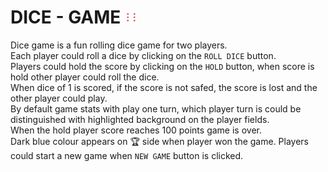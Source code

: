 # DICE - GAME <img align="leftt" src="images/dice-6.png" width="20px" hight="20px" /> 

Dice game is a fun rolling dice game for two players.\
Each player could roll a dice by clicking on the `ROLL DICE` button.\
Players could hold the score by clicking on the `HOLD` button, when score is hold other player could roll the dice.\
When dice of 1 is scored, if the score is not safed, the score is lost and the other player could play.\
By default game stats with play one turn, which player turn is could be distinguished with highlighted background on the player fields.\
When the hold player score reaches 100 points game is over.\
Dark blue colour appears on 🏆 side when player won the game.
Players could start a new game when `NEW GAME` button is clicked.


